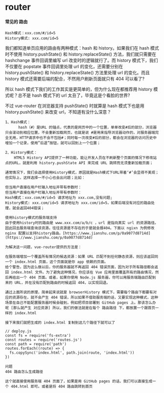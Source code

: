 # router


#### 常见的 路由
```
Hash模式：xxx.com/#/id=5 
History模式: xxx.com/id=5 
```

我们都知道单页应用的路由有两种模式：hash 和 history。如果我们在 hash 模式时不使用 history.pushState() 和 history.replaceState() 方法，我们就只需要在 hashchange 事件回调里编写 url 改变时的逻辑就行了。而 history 模式下，我们不仅要在 popstate 事件回调里处理 url 的变化，还需要分别在 history.pushState() 和 history.replaceState() 方法里处理 url 的变化。而且 history 模式还需要后端的配合，不然用户刷新页面就只有 404 可以看了?

所以 hash 模式下我们的工作其实是更简单的，但为什么现在都推荐用 history 模式呢？总不是 hash 模式下的 url 太丑了，毕竟这是个看脸的世界?

不过 vue-router 在浏览器支持 pushState() 时就算是 hash 模式下也是用 history.pushState() 来改变 url，不知道有没什么深意？

```
1、Hash模式： 
      hash（#）是URL 的锚点，代表的是网页中的一个位置，单单改变#后的部分，浏览器只会滚动到相应位置，不会重新加载网页，也就是说 #是用来指导浏览器动作的，对服务器端完全无用，HTTP请求中也不会不包括#；同时每一次改变#后的部分，都会在浏览器的访问历史中增加一个记录，使用”后退”按钮，就可以回到上一个位置；

2、History模式： 
    HTML5 History API提供了一种功能，能让开发人员在不刷新整个页面的情况下修改站点的URL，就是利用 history.pushState API 来完成 URL 跳转而无须重新加载页面；

通常情况下，我们会选择使用History模式，原因就是Hash模式下URL带着‘#’会显得不美观；但实际上，这样选择一不小心也会出问题；比如：

但当用户直接在用户栏输入地址并带有参数时： 
但当用户直接在用户栏输入地址并带有参数时： 
Hash模式：xxx.com/#/id=5 请求地址为 xxx.com,没有问题; 
History模式: xxx.com/id=5 请求地址为 xxx.com/id=5，如果后端没有对应的路由处理，就会返回404错误；

使用history模式的服务端支持
由于使用history时的路由是 www.xxx.com/a/b/c ，url 是指向真实 url 的资源路径。因此回去服务端查询该资源。往往资源是不存在的于是就会报404。下面以 ngixn 为例修改 nginx 配置以支持history路由。[https://www.jianshu.com/p/0a9077d8714d](https://www.jianshu.com/p/0a9077d8714d)

为解决这一问题，vue-router提供的方法是：

在服务端增加一个覆盖所有情况的候选资源：如果 URL 匹配不到任何静态资源，则应该返回同一个 index.html 页面，这个页面就是你 app 依赖的页面。 
给个警告，因为这么做以后，你的服务器就不再返回 404 错误页面，因为对于所有路径都会返回 index.html 文件。为了避免这种情况，你应该在 Vue 应用里面覆盖所有的路由情况，然后再给出一个 404 页面。或者，如果你使用 Node.js 服务器，你可以用服务端路由匹配到来的 URL，并在没有匹配到路由的时候返回 404，以实现回退。

通过上面所说的原理，简单起来说就是 browserHistory 模式下，需要每个路由下都要有对应的资源存在，就不会产生 404 错误，所以如果不借助服务端的话，又要实现这种模式，这种场景在自己不能配置服务器时候会碰到，例如把项目部署到 GitHub pages 上。那该怎么办呢 [那么就产生 对应资源] 所以，我们的做法就是在每个 路由路径 下，都放置一个跟首页一样的 index.html

接下来我们就把生成的 index.html 复制到这几个路径下就可以了

// deploy.js
const fs = require('fs-extra')
const routes = require('routes.js')
const path = require('path')
routes.forEach((route) => {
  fs.copySync('index.html', path.join(route, 'index.html'))
})

问题
404 路由怎么生成路径

这个就直接使用服务端 404 页面了，如果是用 GitHub pages 的话，我们可以直接生成一个 404.html 即可。或者是将 404 路由跳转到首页



```